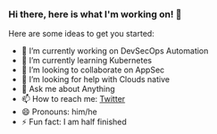 ### Hi there, here is what I'm working on! 👋

Here are some ideas to get you started:

- 🔭 I’m currently working on DevSecOps Automation
- 🌱 I’m currently learning Kubernetes
- 👯 I’m looking to collaborate on AppSec 
- 🤔 I’m looking for help with Clouds native 
- 💬 Ask me about Anything 
- 📫 How to reach me: [Twitter](https://twitter.com/abhinavsejpal) 
- 😄 Pronouns: him/he
- ⚡ Fun fact: I am half finished

